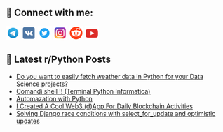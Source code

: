 ## 🔎 Connect with me:
[<img src="https://github.com/bullbesh/bullbesh/blob/main/images/Telegram.png" width="32" height="32" />](https://t.me/bullbesh)
[<img src="https://github.com/bullbesh/bullbesh/blob/main/images/VK.png" width="32" height="32" />](https://vk.com/bullbesh)
[<img src="https://github.com/bullbesh/bullbesh/blob/main/images/Twitter.png" width="32" height="32" />](https://twitter.com/bullbesh1)
[<img src="https://github.com/bullbesh/bullbesh/blob/main/images/Instagram.png" width="32" height="32" />](https://www.instagram.com/bullbesh)
[<img src="https://github.com/bullbesh/bullbesh/blob/main/images/Reddit.png" width="32" height="32" />](https://www.reddit.com/user/bullbesh)
[<img src="https://github.com/bullbesh/bullbesh/blob/main/images/YouTube.png" width="32" height="32" />](https://www.youtube.com/channel/UCtfjRs6uzgq5mfm8S06WTcg)

## 📕 Latest r/Python Posts
<!-- BLOG-POST-LIST:START -->
- [Do you want to easily fetch weather data in Python for your Data Science projects?](https://www.reddit.com/r/Python/comments/10a6dj2/do_you_want_to_easily_fetch_weather_data_in/)
- [Comandi shell !! &lpar;Terminal Python Informatica&rpar;](https://www.reddit.com/r/Python/comments/10a5lig/comandi_shell_terminal_python_informatica/)
- [Automazation with Python](https://www.reddit.com/r/Python/comments/10a48u5/automazation_with_python/)
- [I Created A Cool Web3 &lpar;d&rpar;App For Daily Blockchain Activities](https://www.reddit.com/r/Python/comments/10a46c9/i_created_a_cool_web3_dapp_for_daily_blockchain/)
- [Solving Django race conditions with select_for_update and optimistic updates](https://www.reddit.com/r/Python/comments/10a30wz/solving_django_race_conditions_with_select_for/)
<!-- BLOG-POST-LIST:END -->

